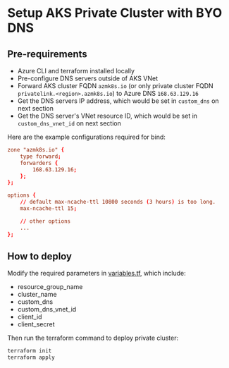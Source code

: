 # Setup AKS Private Cluster with BYO DNS

## Pre-requirements

* Azure CLI and terraform installed locally 
* Pre-configure DNS servers outside of AKS VNet
* Forward AKS cluster FQDN `azmk8s.io` (or only private cluster FQDN `privatelink.<region>.azmk8s.io`) to Azure DNS `168.63.129.16`
* Get the DNS servers IP address, which would be set in `custom_dns` on next section
* Get the DNS server's VNet resource ID, which would be set in `custom_dns_vnet_id` on next section

Here are the example configurations required for bind:

```conf
zone "azmk8s.io" {
    type forward;
    forwarders {
        168.63.129.16;
    };
};

options {
    // default max-ncache-ttl 10800 seconds (3 hours) is too long.
    max-ncache-ttl 15;

    // other options
    ...
};
```

## How to deploy

Modify the required parameters in [variables.tf](variables.tf), which include:

* resource_group_name
* cluster_name
* custom_dns
* custom_dns_vnet_id
* client_id
* client_secret

Then run the terraform command to deploy private cluster:

```sh
terraform init
terraform apply
```
